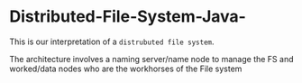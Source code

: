 # Distributed-File-System-Java-


This is our interpretation of a `distrubuted file system`.

The architecture involves a naming server/name node to manage the FS and worked/data nodes who are the workhorses of the File system
